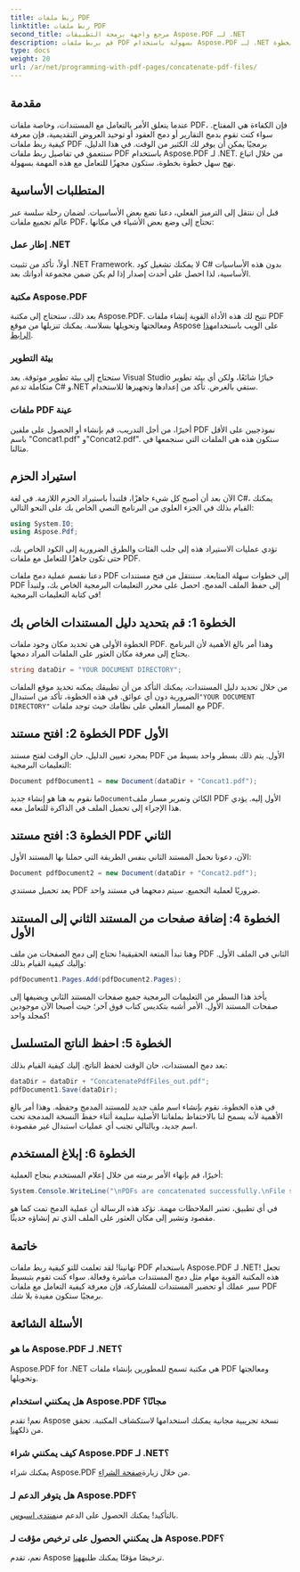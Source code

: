 ```yaml
---
title: ربط ملفات PDF
linktitle: ربط ملفات PDF
second_title: مرجع واجهة برمجة التطبيقات Aspose.PDF لـ .NET
description: قم بربط ملفات PDF بسهولة باستخدام Aspose.PDF لـ .NET باستخدام هذا الدليل الشامل خطوة بخطوة.
type: docs
weight: 20
url: /ar/net/programming-with-pdf-pages/concatenate-pdf-files/
---
```

## مقدمة

عندما يتعلق الأمر بالتعامل مع المستندات، وخاصة ملفات PDF، فإن الكفاءة هي المفتاح. سواء كنت تقوم بدمج التقارير أو دمج العقود أو توحيد العروض التقديمية، فإن معرفة كيفية ربط ملفات PDF برمجيًا يمكن أن يوفر لك الكثير من الوقت. في هذا الدليل، سنتعمق في تفاصيل ربط ملفات PDF باستخدام Aspose.PDF لـ .NET. من خلال اتباع نهج سهل خطوة بخطوة، ستكون مجهزًا للتعامل مع هذه المهمة بسهولة.

## المتطلبات الأساسية

قبل أن ننتقل إلى الترميز الفعلي، دعنا نضع بعض الأساسيات. لضمان رحلة سلسة عبر عالم تجميع ملفات PDF، تحتاج إلى وضع بعض الأشياء في مكانها:

### إطار عمل .NET

أولاً، تأكد من تثبيت .NET Framework. لا يمكنك تشغيل كود C# بدون هذه الأساسيات الأساسية، لذا احصل على أحدث إصدار إذا لم يكن ضمن مجموعة أدواتك بعد.

### مكتبة Aspose.PDF

 بعد ذلك، ستحتاج إلى مكتبة Aspose.PDF. تتيح لك هذه الأداة القوية إنشاء ملفات PDF ومعالجتها وتحويلها بسلاسة. يمكنك تنزيلها من موقع Aspose على الويب باستخدام[هذا الرابط](https://releases.aspose.com/pdf/net/).

### بيئة التطوير

ستحتاج إلى بيئة تطوير موثوقة. يعد Visual Studio خيارًا شائعًا، ولكن أي بيئة تطوير متكاملة تدعم C# و.NET ستفي بالغرض. تأكد من إعدادها وتجهيزها للاستخدام.

### ملفات PDF عينة

أخيرًا، من أجل التدريب، قم بإنشاء أو الحصول على ملفين PDF نموذجيين على الأقل باسم "Concat1.pdf" و"Concat2.pdf". ستكون هذه هي الملفات التي سنجمعها في مثالنا.

## استيراد الحزم

الآن بعد أن أصبح كل شيء جاهزًا، فلنبدأ باستيراد الحزم اللازمة. في لغة C#، يمكنك القيام بذلك في الجزء العلوي من البرنامج النصي الخاص بك على النحو التالي:

```csharp
using System.IO;
using Aspose.Pdf;
```

تؤدي عمليات الاستيراد هذه إلى جلب الفئات والطرق الضرورية إلى الكود الخاص بك، حتى تكون جاهزًا للتعامل مع ملفات PDF.

دعنا نقسم عملية دمج ملفات PDF إلى خطوات سهلة المتابعة. سننتقل من فتح مستندات PDF إلى حفظ الملف المدمج. احصل على محرر التعليمات البرمجية الخاص بك، ولنبدأ في كتابة التعليمات البرمجية!

## الخطوة 1: قم بتحديد دليل المستندات الخاص بك

الخطوة الأولى هي تحديد مكان وجود ملفات PDF. وهذا أمر بالغ الأهمية لأن البرنامج يحتاج إلى معرفة مكان العثور على الملفات المراد دمجها.

```csharp
string dataDir = "YOUR DOCUMENT DIRECTORY";
```

 من خلال تحديد دليل المستندات، يمكنك التأكد من أن تطبيقك يمكنه تحديد موقع الملفات الضرورية دون أي عوائق. في هذه الخطوة، تأكد من استبدال`"YOUR DOCUMENT DIRECTORY"` مع المسار الفعلي على نظامك حيث توجد ملفات PDF.

## الخطوة 2: افتح مستند PDF الأول

بمجرد تعيين الدليل، حان الوقت لفتح مستند PDF الأول. يتم ذلك بسطر واحد بسيط من التعليمات البرمجية:

```csharp
Document pdfDocument1 = new Document(dataDir + "Concat1.pdf");
```

 ما نقوم به هنا هو إنشاء جديد`Document`الكائن وتمرير مسار ملف PDF الأول إليه. يؤدي هذا الإجراء إلى تحميل الملف في الذاكرة للتعامل معه.

## الخطوة 3: افتح مستند PDF الثاني

الآن، دعونا نحمل المستند الثاني بنفس الطريقة التي حملنا بها المستند الأول:

```csharp
Document pdfDocument2 = new Document(dataDir + "Concat2.pdf");
```

يعد تحميل مستندي PDF ضروريًا لعملية التجميع. سيتم دمجهما في مستند واحد.

## الخطوة 4: إضافة صفحات من المستند الثاني إلى المستند الأول

وهنا تبدأ المتعة الحقيقية! نحتاج إلى دمج الصفحات من ملف PDF الثاني في الملف الأول. وإليك كيفية القيام بذلك:

```csharp
pdfDocument1.Pages.Add(pdfDocument2.Pages);
```

يأخذ هذا السطر من التعليمات البرمجية جميع صفحات المستند الثاني ويضيفها إلى صفحات المستند الأول. الأمر أشبه بتكديس كتاب فوق آخر؛ حيث أصبحا الآن موجودين كمجلد واحد!

## الخطوة 5: احفظ الناتج المتسلسل

بعد دمج المستندات، حان الوقت لحفظ الناتج. إليك كيفية القيام بذلك:

```csharp
dataDir = dataDir + "ConcatenatePdfFiles_out.pdf";
pdfDocument1.Save(dataDir);
```

في هذه الخطوة، نقوم بإنشاء اسم ملف جديد للمستند المدمج وحفظه. وهذا أمر بالغ الأهمية لأنه يسمح لنا بالاحتفاظ بملفاتنا الأصلية سليمة أثناء حفظ النسخة المدمجة تحت اسم جديد، وبالتالي تجنب أي عمليات استبدال غير مقصودة.

## الخطوة 6: إبلاغ المستخدم

أخيرًا، قم بإنهاء الأمر برمته من خلال إعلام المستخدم بنجاح العملية:

```csharp
System.Console.WriteLine("\nPDFs are concatenated successfully.\nFile saved at " + dataDir);
```

في أي تطبيق، تعتبر الملاحظات مهمة. تؤكد هذه الرسالة أن عملية الدمج تمت كما هو مقصود وتشير إلى مكان العثور على الملف الذي تم إنشاؤه حديثًا.

## خاتمة

تهانينا! لقد تعلمت للتو كيفية ربط ملفات PDF باستخدام Aspose.PDF لـ .NET! تجعل هذه المكتبة القوية مهام مثل دمج المستندات مباشرة وفعالة. سواء كنت تقوم بتبسيط سير عملك أو تحضير المستندات للمشاركة، فإن معرفة كيفية التعامل مع ملفات PDF برمجيًا ستكون مفيدة بلا شك.


## الأسئلة الشائعة

### ما هو Aspose.PDF لـ .NET؟  
Aspose.PDF for .NET هي مكتبة تسمح للمطورين بإنشاء ملفات PDF ومعالجتها وتحويلها.

### هل يمكنني استخدام Aspose.PDF مجانًا؟  
نعم! تقدم Aspose نسخة تجريبية مجانية يمكنك استخدامها لاستكشاف المكتبة. تحقق من ذلك[هنا](https://releases.aspose.com/).

### كيف يمكنني شراء Aspose.PDF لـ .NET؟  
يمكنك شراء Aspose.PDF من خلال زيارة[صفحة الشراء](https://purchase.aspose.com/buy).

### هل يتوفر الدعم لـ Aspose.PDF؟  
 بالتأكيد! يمكنك الحصول على الدعم من[منتدى اسبوس](https://forum.aspose.com/c/pdf/10).

### هل يمكنني الحصول على ترخيص مؤقت لـ Aspose.PDF؟  
 نعم، تقدم Aspose ترخيصًا مؤقتًا يمكنك طلبه[هنا](https://purchase.aspose.com/temporary-license/).